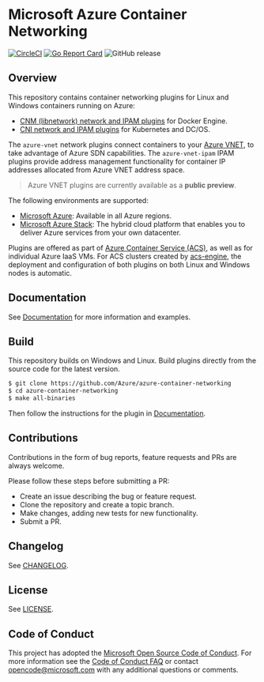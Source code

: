 # Microsoft Azure Container Networking

[![CircleCI](https://circleci.com/gh/Azure/azure-container-networking/tree/master.svg?style=svg)](https://circleci.com/gh/Azure/azure-container-networking/tree/master) [![Go Report Card](https://goreportcard.com/badge/github.com/Azure/azure-container-networking)](https://goreportcard.com/report/github.com/Azure/azure-container-networking) ![GitHub release](https://img.shields.io/github/release/Azure/azure-container-networking.svg)

## Overview
This repository contains container networking plugins for Linux and Windows containers running on Azure:

* [CNM (libnetwork) network and IPAM plugins](docs/cnm.md) for Docker Engine.
* [CNI network and IPAM plugins](docs/cni.md) for Kubernetes and DC/OS.

The `azure-vnet` network plugins connect containers to your [Azure VNET](https://docs.microsoft.com/en-us/azure/virtual-network/virtual-networks-overview), to take advantage of Azure SDN capabilities. The `azure-vnet-ipam` IPAM plugins provide address management functionality for container IP addresses allocated from Azure VNET address space.

> Azure VNET plugins are currently available as a **public preview**.

The following environments are supported:
* [Microsoft Azure](https://azure.microsoft.com): Available in all Azure regions.
* [Microsoft Azure Stack](https://azure.microsoft.com/en-us/overview/azure-stack/): The hybrid cloud platform that enables you to deliver Azure services from your own datacenter.

Plugins are offered as part of [Azure Container Service (ACS)](https://azure.microsoft.com/en-us/services/container-service), as well as for individual Azure IaaS VMs. For ACS clusters created by [acs-engine](https://github.com/Azure/acs-engine), the deployment and configuration of both plugins on both Linux and Windows nodes is automatic.

## Documentation
See [Documentation](docs/) for more information and examples.

## Build
This repository builds on Windows and Linux. Build plugins directly from the source code for the latest version.

```bash
$ git clone https://github.com/Azure/azure-container-networking
$ cd azure-container-networking
$ make all-binaries
```

Then follow the instructions for the plugin in [Documentation](docs/).

## Contributions
Contributions in the form of bug reports, feature requests and PRs are always welcome.

Please follow these steps before submitting a PR:
* Create an issue describing the bug or feature request.
* Clone the repository and create a topic branch.
* Make changes, adding new tests for new functionality.
* Submit a PR.

## Changelog
See [CHANGELOG](CHANGELOG.md).

## License
See [LICENSE](LICENSE).

## Code of Conduct
This project has adopted the [Microsoft Open Source Code of Conduct](https://opensource.microsoft.com/codeofconduct/). For more information see the [Code of Conduct FAQ](https://opensource.microsoft.com/codeofconduct/faq/) or contact [opencode@microsoft.com](mailto:opencode@microsoft.com) with any additional questions or comments.
